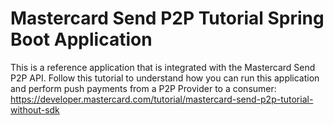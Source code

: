 # Mastercard Send P2P Tutorial Spring Boot Application

This is a reference application  that is integrated with the Mastercard Send P2P API. Follow this tutorial to understand how you can run this application and perform push payments from a P2P Provider to a consumer: https://developer.mastercard.com/tutorial/mastercard-send-p2p-tutorial-without-sdk